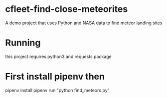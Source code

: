 # cfleet-find-close-meteorites
A demo project that uses Python and NASA data to find meteor landing sites

# Running

this project requires python3 and requests package



# First install pipenv then

pipenv install
pipenv run "python find_meteors.py"
